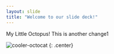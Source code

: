 ```yaml
---
layout: slide
title: "Welcome to our slide deck!"
---
```


My Little Octopus! This is another change1

![cooler-octocat](https://octodex.github.com/images/twenty-percent-cooler-octocat.png)
{: .center}
